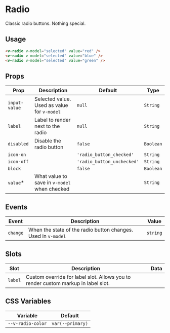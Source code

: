 # Radio

Classic radio buttons. Nothing special.

## Usage

```html
<v-radio v-model="selected" value="red" />
<v-radio v-model="selected" value="blue" />
<v-radio v-model="selected" value="green" />
```

## Props

| Prop          | Description                                  | Default                    | Type      |
| ------------- | -------------------------------------------- | -------------------------- | --------- |
| `input-value` | Selected value. Used as value for `v-model`  | `null`                     | `String`  |
| `label`       | Label to render next to the radio            | `null`                     | `String`  |
| `disabled`    | Disable the radio button                     | `false`                    | `Boolean` |
| `icon-on`     |                                              | `'radio_button_checked'`   | `String`  |
| `icon-off`    |                                              | `'radio_button_unchecked'` | `String`  |
| `block`       |                                              | `false`                    | `Boolean` |
| `value`\*     | What value to save in `v-model` when checked |                            | `String`  |

## Events

| Event    | Description                                                   | Value    |
| -------- | ------------------------------------------------------------- | -------- |
| `change` | When the state of the radio button changes. Used in `v-model` | `string` |

## Slots

| Slot    | Description                                                                       | Data |
| ------- | --------------------------------------------------------------------------------- | ---- |
| `label` | Custom override for label slot. Allows you to render custom markup in label slot. |      |

## CSS Variables

| Variable          | Default          |
| ----------------- | ---------------- |
| `--v-radio-color` | `var(--primary)` |
